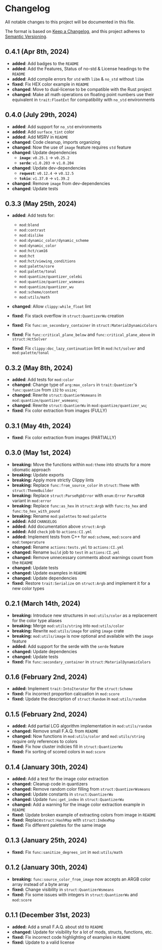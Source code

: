 # Changelog

All notable changes to this project will be documented in this file.

The format is based on [Keep a Changelog](https://keepachangelog.com/en/1.0.0/),
and this project adheres to [Semantic Versioning](https://semver.org/spec/v2.0.0.html).

## 0.4.1 (Apr 8th, 2024)

- **added**: Add badges to the `README`
- **added**: Add the Features, Status of no-std & License headings to the `README`
- **added**: Add compile errors for `std` with `libm` & `no_std` without `libm`
- **fixed**: Fix HEX color example in `README`
- **changed**: Move to dual-license to be compatible with the Rust project
- **changed**: Make all math operations on floating point numbers use their equivalent in `trait:FloatExt` for compatibility with `no_std` environments

## 0.4.0 (July 29th, 2024)

- **added**: Add support for `no_std` environments
- **added**: Add `surface_tint` color
- **added**: Add MSRV in `README`
- **changed**: Code cleanup, imports organizing
- **changed**: Now the use of `image` feature requires `std` feature
- **changed**: Update dependencies
  - **`image`**: `v0.25.1` -> `v0.25.2`
  - **`serde`**: `v1.0.203` -> `v1.0.204`
- **changed**: Update dev-dependencies
  - **`reqwest`**: `v0.12.4` -> `v0.12.5`
  - **`tokio`**: `v1.37.0` -> `v1.39.2`
- **changed**: Remove `image` from dev-dependencies
- **changed**: Update tests

## 0.3.3 (May 25th, 2024)

- **added**: Add tests for:
  - `mod:blend`
  - `mod:contrast`
  - `mod:dislike`
  - `mod:dynamic_color/dynamic_scheme`
  - `mod:dynamic_color`
  - `mod:hct/cam16`
  - `mod:hct`
  - `mod:hct/viewing_conditions`
  - `mod:palette/core`
  - `mod:palette/tonal`
  - `mod:quantize/quantizer_celebi`
  - `mod:quantize/quantizer_wsmeans`
  - `mod:quantize/quantizer_wu`
  - `mod:scheme/content`
  - `mod:utils/math`

- **changed**: Allow `clippy:while_float` lint
- **fixed**: Fix stack overflow in `struct:QuantizerWu` creation
- **fixed**: Fix `func:on_secondary_container` in `struct:MaterialDynamicColors`
- **fixed**: Fix `func:critical_plane_below` and `func:critical_plane_above` in `struct:HctSolver`
- **fixed**: Fix `clippy:doc_lazy_continuation` lint in `mod:hct/solver` and `mod:palette/tonal`

## 0.3.2 (May 8th, 2024)

- **added**: Add tests for `mod:color`
- **changed**: Change type of `arg:max_colors` in `trait:Quantizer`'s `func:quantize` from `i32` to `usize`;
- **changed**: Rewrite `struct:QuantierWsmeans` in `mod:quantize/quantizer_wsmeans`;
- **changed**: Rewrite `struct:QuantierWu` in `mod:quantize/quantizer_wu`;
- **fixed**: Fix color extraction from images (FULLY)

## 0.3.1 (May 4th, 2024)

- **fixed**: Fix color extraction from images (PARTIALLY)

## 0.3.0 (May 1st, 2024)

- **breaking:** Move the functions within `mod:theme` into structs for a more idiomatic approach
- **breaking:** Update exports
- **breaking:** Apply more strictly Clippy lints
- **breaking:** Replace `func:from_source_color` in `struct:Theme` with `struct:ThemeBuilder`
- **breaking:** Replace `struct:ParseRgbError` with `enum:Error` `ParseRGB` variant in `mod:error`
- **breaking:** Replace `func:as_hex` in `struct:Argb` with `func:to_hex` and `func:to_hex_with_pound`
- **breaking:** Rename `mod:palettes` to `mod:palette`
- **added:** Add `CHANGELOG`
- **added:** Add documentation above `struct:Argb`
- **added:** Add `check` job to `actions:CI.yml`
- **added:** Implement tests from C++ for `mod:scheme`, `mod:score` and `mod:temperature`
- **changed:** Rename `actions:tests.yml` to `actions:CI.yml`
- **changed:** Rename `build` job to `test` in `actions:CI.yml`
- **changed:** Remove unnecessary comments about warnings count from the `README`
- **changed:** Update tests
- **changed:** Update examples in `README`
- **changed:** Update dependencies
- **fixed:** Restore `trait:Serialize` on `struct:Argb` and implement it for a new color types

## 0.2.1 (March 14th, 2024)

- **breaking:** Introduce new structures in `mod:utils/color` as a replacement for the color type aliases
- **breaking:** Merge `mod:utils/string` into `mod:utils/color`
- **breaking:** Rewrite `mod:utils/image` for using `image` crate
- **breaking:** `mod:utils/image` is now optional and available with the `image` feature
- **added:** Add support for the serde with the `serde` feature
- **changed:** Update dependencies
- **changed:** Update tests
- **fixed:** Fix `func:secondary_container` in `struct:MaterialDynamicColors`

## 0.1.6 (February 2nd, 2024)

- **added:** Implement `trait:IntoIterator` for the `struct:Scheme`
- **fixed:** Fix incorrect proportion calcuation in `mod:score`
- **fixed:** Update the description of `struct:Random` in `mod:utils/random`

## 0.1.5 (February 2nd, 2024)

- **added:** Add partial LCG algorithm implementation in `mod:utils/random`
- **changed:** Remove small F.A.Q. from `README`
- **changed:** Now functions in `mod:utils/color` and `mod:utils/string` require only references to colors
- **fixed:** Fix how cluster indicies fill in `struct:QuantizerWu`
- **fixed:** Fix sorting of scored colors in `mod:score`

## 0.1.4 (January 30th, 2024)

- **added:** Add a test for the image color extraction
- **changed:** Cleanup code in quantizers
- **changed:** Remove random color filling from `struct:QuantizerWsmeans`
- **changed:** Update constants in `struct:QuantizerWu`
- **changed:** Update `func:get_index` in `struct:QuantizerWu`
- **changed:** Add a warning for the image color extraction example in `README`
- **fixed:** Update broken example of extracting colors from image in `README`
- **fixed:** Replace`struct:HashMap` with `struct:IndexMap`
- **fixed:** Fix different palettes for the same image

## 0.1.3 (January 25th, 2024)

- **fixed:** Fix `func:sanitize_degrees_int` in `mod:utils/math`

## 0.1.2 (January 30th, 2024)

- **breaking:** `func:source_color_from_image` now accepts an ARGB color array instead of a byte array
- **fixed:** Change visibility in `struct:QuantizerWsmeans`
- **fixed:** Fix some issues with integers in `struct:QuantizerWu` and `mod:score`

## 0.1.1 (December 31st, 2023)

- **added:** Add a small F.A.Q. about std to `README`
- **changed:** Update for visibility for a lot of mods, structs, functions, etc.
- **fixed:** Fix incorrect code highlighting of examples in `README`
- **fixed:** Update to a valid license
